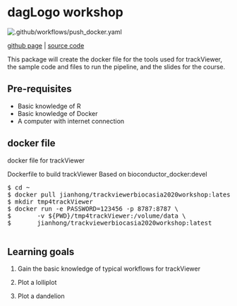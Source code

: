 # dagLogo workshop

![.github/workflows/push_docker.yaml](https://github.com/jianhong/trackViewerBiocAsia2020Workshop/workflows/.github/workflows/push_docker.yaml/badge.svg)

[github page](https://jianhong.github.io/trackViewerBiocAsia2020Workshop/) | 
[source code](https://github.com/jianhong/trackViewerBiocAsia2020Workshop)

This package will create the docker file for the tools used for trackViewer, the sample code and files to run the pipeline, and
the slides for the course.

## Pre-requisites
* Basic knowledge of R
* Basic knowledge of Docker
* A computer with internet connection

## docker file
docker file for trackViewer

Dockerfile to build trackViewer 
Based on bioconductor_docker:devel

<pre>
$ cd ~
$ docker pull jianhong/trackviewerbiocasia2020workshop:latest
$ mkdir tmp4trackViewer
$ docker run -e PASSWORD=123456 -p 8787:8787 \
$       -v ${PWD}/tmp4trackViewer:/volume/data \
$       jianhong/trackviewerbiocasia2020workshop:latest

</pre>

## Learning goals

1. Gain the basic knowledge of typical workflows for trackViewer

2. Plot a lolliplot

3. Plot a dandelion
